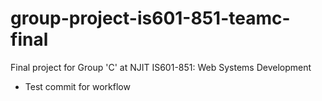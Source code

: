 # group-project-is601-851-teamc-final
Final project for Group 'C' at NJIT IS601-851: Web Systems Development

* Test commit for workflow